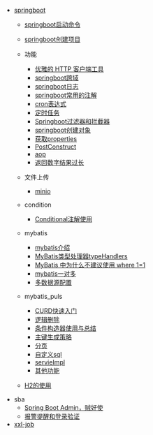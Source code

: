 - [springboot](springboot/README.md)
  - [springboot启动命令](springboot/springboot启动命令.md)
  - [springboot创建项目](springboot/start.md)
  - 功能
    - [优雅的 HTTP 客户端工具](springboot/功能/retrofit.md)
    - [springboot跨域](springboot/功能/springboot跨域.md)
    - [springboot日志](springboot/功能/日志.md)
    - [springboot常用的注解](springboot/功能/springboot常用的注解.md)
    - [cron表达式](springboot/功能/cron表达式.md)
    - [定时任务](springboot/功能/定时任务.md)
    - [Springboot过滤器和拦截器](springboot/功能/Springboot过滤器和拦截器.md)
    - [springboot创建对象](springboot/功能/springboot对象.md)
    - [获取properties](springboot/功能/获取properties.md)
    - [PostConstruct](springboot/功能/PostConstruct.md)
    - [aop](springboot/功能/aop.md)
    - [返回数字结果过长](springboot/功能/返回数字结果过长.md)

  
  - 文件上传
    - [minio](springboot/文件上传/minio.md)

  - condition
    - [Conditional注解使用](springboot/condition/Conditional.md)

  - mybatis
    - [mybatis介绍](springboot/mybatis/mybatis介绍.md)
    - [MyBatis类型处理器typeHandlers](springboot/mybatis/typeHanders.md)
    - [MyBatis 中为什么不建议使用 where 1=1](springboot/mybatis/注意.md)
    - [mybatis一对多](springboot/mybatis/mybatis一对多.md)
    - [多数据源配置](springboot/mybatis/多数据源配置.md)

  - mybatis_puls
    - [CURD快速入门](springboot/mybatis_puls/CURD快速入门.md)
    - [逻辑删除](springboot/mybatis_puls/逻辑删除.md)
    - [条件构造器使用与总结](springboot/mybatis_puls/条件构造器使用与总结.md)
    - [主键生成策略](springboot/mybatis_puls/主键生成策略.md)
    - [分页](springboot/mybatis_puls/分页.md)
    - [自定义sql](springboot/mybatis_puls/自定义sql.md)
    - [servieImpl](springboot/mybatis_puls/servieImpl.md)
    - [其他功能](springboot/mybatis_puls/其他功能.md)
  - [H2的使用](springboot/功能/H2的使用.md)


[comment]: <> (sba笔记需要完善)
  - sba
    - [Spring Boot Admin，贼好使](springboot/sba/Spring_Boot_Admin.md)
    - [报警提醒和登录验证](springboot/sba/报警提醒和登录验证功能实现.md)
  - [xxl-job](springboot/xxl-job/README.md)
